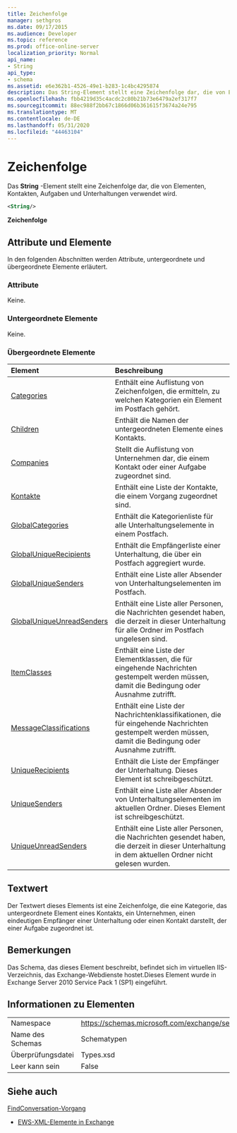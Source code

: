 ```yaml
---
title: Zeichenfolge
manager: sethgros
ms.date: 09/17/2015
ms.audience: Developer
ms.topic: reference
ms.prod: office-online-server
localization_priority: Normal
api_name:
- String
api_type:
- schema
ms.assetid: e6e362b1-4526-49e1-b283-1c4bc4295874
description: Das String-Element stellt eine Zeichenfolge dar, die von Elementen, Kontakten, Aufgaben und Unterhaltungen verwendet wird.
ms.openlocfilehash: fbb4219d35c4acdc2c80b21b73e6479a2ef317f7
ms.sourcegitcommit: 88ec988f2bb67c1866d06b361615f3674a24e795
ms.translationtype: MT
ms.contentlocale: de-DE
ms.lasthandoff: 05/31/2020
ms.locfileid: "44463104"
---
```

# <a name="string"></a>Zeichenfolge

Das **String** -Element stellt eine Zeichenfolge dar, die von Elementen, Kontakten, Aufgaben und Unterhaltungen verwendet wird. 
  
```XML
<String/>
```

 **Zeichenfolge**
## <a name="attributes-and-elements"></a>Attribute und Elemente

In den folgenden Abschnitten werden Attribute, untergeordnete und übergeordnete Elemente erläutert.
  
### <a name="attributes"></a>Attribute

Keine.
  
### <a name="child-elements"></a>Untergeordnete Elemente

Keine.
  
### <a name="parent-elements"></a>Übergeordnete Elemente

|**Element**|**Beschreibung**|
|:-----|:-----|
|[Categories](categories-ex15websvcsotherref.md) <br/> |Enthält eine Auflistung von Zeichenfolgen, die ermitteln, zu welchen Kategorien ein Element im Postfach gehört.  <br/> |
|[Children](children.md) <br/> |Enthält die Namen der untergeordneten Elemente eines Kontakts.  <br/> |
|[Companies](companies.md) <br/> |Stellt die Auflistung von Unternehmen dar, die einem Kontakt oder einer Aufgabe zugeordnet sind.  <br/> |
|[Kontakte](contacts-ex15websvcsotherref.md) <br/> |Enthält eine Liste der Kontakte, die einem Vorgang zugeordnet sind.  <br/> |
|[GlobalCategories](globalcategories.md) <br/> |Enthält die Kategorienliste für alle Unterhaltungselemente in einem Postfach.  <br/> |
|[GlobalUniqueRecipients](globaluniquerecipients.md) <br/> |Enthält die Empfängerliste einer Unterhaltung, die über ein Postfach aggregiert wurde.  <br/> |
|[GlobalUniqueSenders](globaluniquesenders.md) <br/> |Enthält eine Liste aller Absender von Unterhaltungselementen im Postfach.  <br/> |
|[GlobalUniqueUnreadSenders](globaluniqueunreadsenders.md) <br/> |Enthält eine Liste aller Personen, die Nachrichten gesendet haben, die derzeit in dieser Unterhaltung für alle Ordner im Postfach ungelesen sind.  <br/> |
|[ItemClasses](itemclasses.md) <br/> |Enthält eine Liste der Elementklassen, die für eingehende Nachrichten gestempelt werden müssen, damit die Bedingung oder Ausnahme zutrifft.  <br/> |
|[MessageClassifications](messageclassifications.md) <br/> |Enthält eine Liste der Nachrichtenklassifikationen, die für eingehende Nachrichten gestempelt werden müssen, damit die Bedingung oder Ausnahme zutrifft.  <br/> |
|[UniqueRecipients](uniquerecipients.md) <br/> |Enthält die Liste der Empfänger der Unterhaltung. Dieses Element ist schreibgeschützt.  <br/> |
|[UniqueSenders](uniquesenders.md) <br/> |Enthält eine Liste aller Absender von Unterhaltungselementen im aktuellen Ordner. Dieses Element ist schreibgeschützt.  <br/> |
|[UniqueUnreadSenders](uniqueunreadsenders.md) <br/> |Enthält eine Liste aller Personen, die Nachrichten gesendet haben, die derzeit in dieser Unterhaltung in dem aktuellen Ordner nicht gelesen wurden.  <br/> |
   
## <a name="text-value"></a>Textwert

Der Textwert dieses Elements ist eine Zeichenfolge, die eine Kategorie, das untergeordnete Element eines Kontakts, ein Unternehmen, einen eindeutigen Empfänger einer Unterhaltung oder einen Kontakt darstellt, der einer Aufgabe zugeordnet ist.
  
## <a name="remarks"></a>Bemerkungen

Das Schema, das dieses Element beschreibt, befindet sich im virtuellen IIS-Verzeichnis, das Exchange-Webdienste hostet.Dieses Element wurde in Exchange Server 2010 Service Pack 1 (SP1) eingeführt.
  
## <a name="element-information"></a>Informationen zu Elementen

|||
|:-----|:-----|
|Namespace  <br/> |https://schemas.microsoft.com/exchange/services/2006/types  <br/> |
|Name des Schemas  <br/> |Schematypen  <br/> |
|Überprüfungsdatei  <br/> |Types.xsd  <br/> |
|Leer kann sein  <br/> |False  <br/> |
   
## <a name="see-also"></a>Siehe auch



[FindConversation-Vorgang](findconversation-operation.md)


- [EWS-XML-Elemente in Exchange](ews-xml-elements-in-exchange.md)

